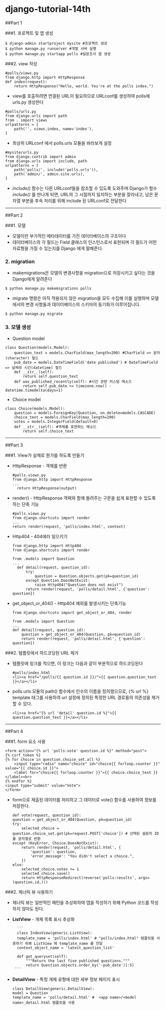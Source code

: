 # django-tutorial-14th


##Part 1    


###1. 프로젝트 및 앱 생성

```
$ django-admin startproject mysite #프로젝트 생성
$ python manage.py runserver #개발 서버 실행
$ python manage.py startapp polls #설문조사 앱 생성
```

###2. view 작성

```
#polls/views.py
from django.http import HttpResponse
def index(request):
    return HttpResponse("Hello, world. You're at the polls index.")
```
* view를 호출하려면 연결된 URL이 필요하므로 URLconf를 생성하여 polls에 urls.py 생성한다

```
#polls/urls.py
from django.urls import path
from . import views
urlpatterns = [
    path('', views.index, name='index'),
]
```
* 최상위 URLconf 에서 polls.urls 모듈을 바라보게 설정
```
#mysite/urls.py
from django.contrib import admin
from django.urls import include, path
urlpatterns = [
    path('polls/', include('polls.urls')),
    path('admin/', admin.site.urls),
]
```
- *include()* 함수는 다른 URLconf들을 참조할 수 있도록 도와주며 Django가 함수 *include()* 를 만나게 되면, URL의 그 시점까지 일치하는 부분을 잘라내고, 남은 문자열 부분을 후속 처리를 위해 include 된 URLconf로 전달한다
* * *


##Part 2          
 

###1. 모델
* 모델이란 부가적인 메타데이터를 가진 데이터베이스의 구조이다
* 데이터베이스의 각 필드는 Field 클래스의 인스턴스로서 표현되며 각 필드가 어떤 자료형을 가질 수 있는지를 Django 에게 말해준다.

### 2. migration
* makemigrations은 모델의 변경사항을 migration으로 저장시키고 싶다는 것을 Django에게 알려준다
```
$ python manage.py makemigrations polls
```
* migrate 명령은 아직 적용되지 않은 migration을 모두 수집해 이를 실행하며 모델에서의 변경 사항들과 데이터베이스의 스키마의 동기화가 이루어집니다.
```
$ python manage.py migrate
```
### 3. 모델 생성

- Question model
```
class Question(models.Model):
    question_text = models.CharField(max_length=200) #CharField => 문자(character) 필드
    pub_date = models.DateTimeField('date published') # DateTimeField => 날짜와 시간(datetime) 필드 
    def __str__(self):
        return self.question_text
    def was_published_recently(self): #시간 관련 커스텀 메소드
        return self.pub_date >= timezone.now() - datetime.timedelta(days=1)
```

- Choice model
```
class Choice(models.Model):
    question = models.ForeignKey(Question, on_delete=models.CASCADE)
    choice_text = models.CharField(max_length=200)
    votes = models.IntegerField(default=0)
    def __str__(self): #객체를 표현하는 메소드
        return self.choice_text
```
    
* * *


##Part 3     


###1. View가 실제로 뭔가를 하도록 만들기
* HttpResponse - 객체를 반환
  ```
  #polls.views.py
  from django.http import HttpResponse
  ...
    return HttpResponse(output)
  ```
* render() -  HttpResponse 객체와 함께 돌려주는 구문을 쉽게 표현할 수 있도록 하는 단축 기능
  ```
  #polls.views.py
  from django.shortcuts import render
  ...
  return render(request, 'polls/index.html', context)
  ```
* Http404 - 404에러 일으키기
  ```
  from django.http import Http404
  from django.shortcuts import render

  from .models import Question
  ...
    def detail(request, question_id):
        try:
            question = Question.objects.get(pk=question_id)
        except Question.DoesNotExist:
            raise Http404("Question does not exist")
        return render(request, 'polls/detail.html', {'question': question})
  ```
* get_object_or_404() -  Http404 예외를 발생시키는 단축기능
    ```
    from django.shortcuts import get_object_or_404, render
    
    from .models import Question
    ...
    def detail(request, question_id):
        question = get_object_or_404(Question, pk=question_id)
        return render(request, 'polls/detail.html', {'question': question})
    ```
  

###2. 템플릿에서 하드코딩된 URL 제거  
* 템플릿에 링크를 적으면, 이 링크는 다음과 같이 부분적으로 하드코딩된다
    ```
    #polls/index.html 
    <li><a href="/polls/{{ question.id }}/">{{ question.question_text }}</a></li>
    ```
* polls.urls 모듈의 path() 함수에서 인수의 이름을 정의했으므로, {% url %} template 태그를 사용하여 url 설정에 정의된 특정한 URL 경로들의 의존성을 제거할 수 있다.
    ```
    <li><a href="{% url 'detail' question.id %}">{{ question.question_text }}</a></li>
    ```
  
* * *
 

##Part 4      


###1. form 요소 사용
```
<form action="{% url 'polls:vote' question.id %}" method="post">
{% csrf_token %}
{% for choice in question.choice_set.all %}
    <input type="radio" name="choice" id="choice{{ forloop.counter }}" value="{{ choice.id }}">
    <label for="choice{{ forloop.counter }}">{{ choice.choice_text }}</label><br>
{% endfor %}
<input type="submit" value="Vote">
</form>
```
* form으로 제출된 데이터를 처리하고 그 데이터로 vote() 함수를 사용하여 정보를 저장한다.
    ```
  def vote(request, question_id):
    question = get_object_or_404(Question, pk=question_id)
    try:
        selected_choice = question.choice_set.get(pk=request.POST['choice']) # 선택된 설문의 ID를 문자열로 반환
    except (KeyError, Choice.DoesNotExist):
        return render(request, 'polls/detail.html', {
            'question': question,
            'error_message': "You didn't select a choice.",
        })
    else:
        selected_choice.votes += 1
        selected_choice.save()
        return HttpResponseRedirect(reverse('polls:results', args=(question.id,)))
  ```
  

###2. 제너릭 뷰 사용하기

* 제너릭 뷰는 일반적인 패턴을 추상화하여 앱을 작성하기 위해 Python 코드를 작성하지 않아도 된다.
* **ListView** - 개체 목록 표시 추상화
    
        ```
        class IndexView(generic.ListView):
        template_name = 'polls/index.html' # "polls/index.html" 템플릿을 사용하기 위해 ListView 에 template_name 를 전달
        context_object_name = 'latest_question_list'
    
        def get_queryset(self):
            """Return the last five published questions."""
            return Question.objects.order_by('-pub_date')[:5]
       ```
* **DetailView** - 특정 개체 유형에 대한 세부 정보 페이지 표시
    ```
    class DetailView(generic.DetailView):
    model = Question
    template_name = 'polls/detail.html' #  <app name>/<model name>_detail.html 템플릿을 사용
   ```
